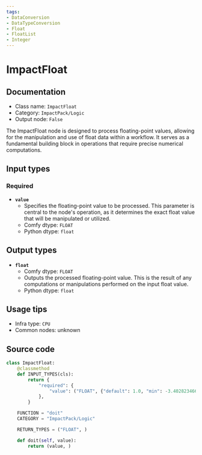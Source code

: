 ```yaml
---
tags:
- DataConversion
- DataTypeConversion
- Float
- FloatList
- Integer
---
```


# ImpactFloat
## Documentation
- Class name: `ImpactFloat`
- Category: `ImpactPack/Logic`
- Output node: `False`

The ImpactFloat node is designed to process floating-point values, allowing for the manipulation and use of float data within a workflow. It serves as a fundamental building block in operations that require precise numerical computations.
## Input types
### Required
- **`value`**
    - Specifies the floating-point value to be processed. This parameter is central to the node's operation, as it determines the exact float value that will be manipulated or utilized.
    - Comfy dtype: `FLOAT`
    - Python dtype: `float`
## Output types
- **`float`**
    - Comfy dtype: `FLOAT`
    - Outputs the processed floating-point value. This is the result of any computations or manipulations performed on the input float value.
    - Python dtype: `float`
## Usage tips
- Infra type: `CPU`
- Common nodes: unknown


## Source code
```python
class ImpactFloat:
    @classmethod
    def INPUT_TYPES(cls):
        return {
            "required": {
                "value": ("FLOAT", {"default": 1.0, "min": -3.402823466e+38, "max": 3.402823466e+38}),
            },
        }

    FUNCTION = "doit"
    CATEGORY = "ImpactPack/Logic"

    RETURN_TYPES = ("FLOAT", )

    def doit(self, value):
        return (value, )

```
